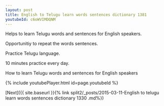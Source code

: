 ```yaml
---
layout: post
title: English to Telugu learn words sentences dictionary 1381 
youtubeId: c6oWVIMDQNM
---
```

 
 
Helps to learn Telugu words and sentences for English speakers.

Opportunitiy to repeat the words sentences. 

Practice Telugu language. 
 
10 minutes practice every day. 
 
How to learn Telugu words and sentences for English speakers 
 
{% include youtubePlayer.html id=page.youtubeId %}
 
 
[Next]({{ site.baseurl }}{% link  split2/_posts/2015-03-11-English to telugu learn words sentences dictionary 1330 .md%})
 
